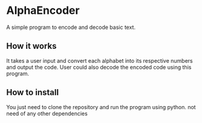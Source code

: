 # AlphaEncoder
A simple program to encode and decode basic text.

## How it works

It takes a user input and convert each alphabet into its respective numbers and output the code. User could also decode the encoded code using this program.

## How to install

You just need to clone the repository and run the program using python.
not need of any other dependencies
